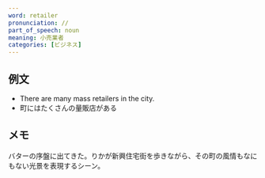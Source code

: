 ```yaml
---
word: retailer
pronunciation: //
part_of_speech: noun
meaning: 小売業者
categories: [ビジネス]
---
```


## 例文

- There are many mass retailers in the city.
- 町にはたくさんの量販店がある

## メモ

バターの序盤に出てきた。りかが新興住宅街を歩きながら、その町の風情もなにもない光景を表現するシーン。